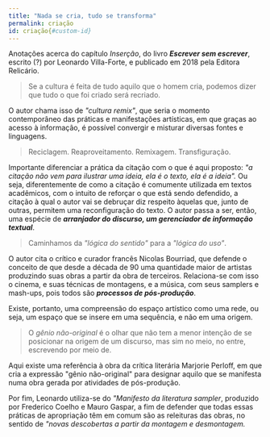 ```yaml
---
title: "Nada se cria, tudo se transforma" 
permalink: criação  
id: criação{#custom-id}
---
```


Anotações acerca do capítulo *Inserção*, do livro ***Escrever sem escrever***, escrito (?) por Leonardo Villa-Forte, e publicado em 2018 pela Editora Relicário.  

>Se a cultura é feita de tudo aquilo que o homem cria, podemos dizer que tudo o que foi criado será recriado.

O autor chama isso de *"cultura remix"*, que seria o momento contemporâneo das práticas e manifestações artísticas, em que graças ao acesso à informação, é possível convergir e misturar diversas fontes e linguagens.


>Reciclagem. Reaproveitamento. Remixagem. Transfiguração.

Importante diferenciar a prática da citação com o que é aqui proposto: *"a citação não vem para ilustrar uma ideia, ela é o texto, ela é a ideia".* Ou seja, diferentemente de como a citação é comumente utilizada em textos acadêmicos, com o intuito de reforçar o que está sendo defendido, a citação à qual o autor vai se debruçar diz respeito àquelas que, junto de outras, permitem uma reconfiguração do texto. O autor passa a ser, então, uma espécie de ***arranjador do discurso, um gerenciador de informação textual***.


>Caminhamos da *"lógica do sentido"* para a *"lógica do uso"*.

O autor cita o crítico e curador francês Nicolas Bourriad, que defende o conceito de que desde a década de 90 uma quantidade maior de artistas produzindo suas obras a partir da obra de terceiros. Relaciona-se com isso o cinema, e suas técnicas de montagens, e a música, com seus samplers e mash-ups, pois todos são ***processos de pós-produção***.  

Existe, portanto, uma compreensão do espaço artístico como uma rede, ou seja, um espaço que se insere em uma sequência, e não em uma origem.

>O *gênio não-original* é o olhar que não tem a menor intenção de se posicionar na origem de um discurso, mas sim no meio, no entre, escrevendo por meio de.

Aqui existe uma referência à obra da crítica literária Marjorie Perloff, em que cria a expressão "gênio não-original" para designar aquilo que se manifesta numa obra gerada por atividades de pós-produção.

Por fim, Leonardo utiliza-se do *"Manifesto da literatura sampler*, produzido por Frederico Coelho e Mauro Gaspar, a fim de defender que todas essas práticas de apropriação têm em comum são as releituras das obras, no sentido de *"novas descobertas a partir da montagem e desmontagem.* 